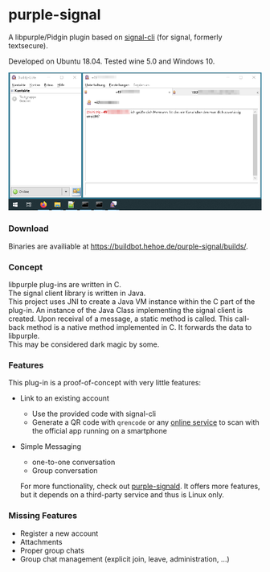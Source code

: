 # purple-signal

A libpurple/Pidgin plugin based on [signal-cli](https://github.com/AsamK/signal-cli) (for signal, formerly textsecure).

Developed on Ubuntu 18.04. Tested wine 5.0 and Windows 10.

![Instant Message](/screenshot_win32.png?raw=true "Instant Message on Windows Screenshot")  

### Download

Binaries are availiable at https://buildbot.hehoe.de/purple-signal/builds/.

### Concept

libpurple plug-ins are written in C.  
The signal client library is written in Java.  
This project uses JNI to create a Java VM instance within the C part of the plug-in. An instance of the Java Class implementing the signal client is created. Upon receival of a message, a static method is called. This call-back method is a native method implemented in C. It forwards the data to libpurple.  
This may be considered dark magic by some.

### Features

This plug-in is a proof-of-concept with very little features:

* Link to an existing account  
  * Use the provided code with signal-cli
  * Generate a QR code with `qrencode` or any [online service](https://www.the-qrcode-generator.com/) to scan with the official app running on a smartphone
* Simple Messaging
  * one-to-one conversation
  * Group conversation
  
  For more functionality, check out [purple-signald](https://github.com/hoehermann/libpurple-signald). It offers more features, but it depends on a third-party service and thus is Linux only.

### Missing Features

* Register a new account
* Attachments
* Proper group chats
* Group chat management (explicit join, leave, administration, …)
